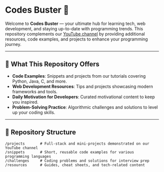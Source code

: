 # Codes Buster 🚀

Welcome to **Codes Buster** — your ultimate hub for learning tech, web development, and staying up-to-date with programming trends. This repository complements our [YouTube channel](https://www.youtube.com/channel/your-channel-link) by providing additional resources, code examples, and projects to enhance your programming journey.

---

## 🎯 What This Repository Offers

- **Code Examples**: Snippets and projects from our tutorials covering Python, Java, C, and more.
- **Web Development Resources**: Tips and projects showcasing modern frameworks and tools.
- **Daily Motivation for Developers**: Curated motivational content to keep you inspired.
- **Problem-Solving Practice**: Algorithmic challenges and solutions to level up your coding skills.

---

## 📂 Repository Structure

```plaintext
/projects       # Full-stack and mini-projects demonstrated on our YouTube channel
/snippets       # Short, reusable code examples for various programming languages
/challenges     # Coding problems and solutions for interview prep
/resources      # Guides, cheat sheets, and tech-related content
